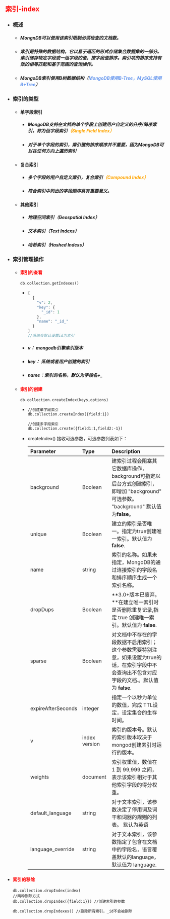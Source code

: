 ## <font color='red'>索引-index</font>



- ### 概述

  - ##### MongnDB可以使用该索引限制必须检查的文档数。

  - ##### 索引是特殊的数据结构，它以易于遍历的形式存储集合数据集的一部分。索引储存特定字段或一组字段的值，按字段值排序。索引项的排序支持有效的相等匹配和基于范围的查询操作。

  - ##### MongoDB索引使用B树数据结构（<font color='cornflowerblue'>MongoDB使用B-Tree，MySQL使用B+Tree</font>）



- ### 索引的类型

  - #### 单字段索引

    - ##### MongoDB支持在文档的单个字段上创建用户自定义的升序/降序索引，称为但字段索引<font color='orange'>（Single Field Index）</font>

    - ##### 对于单个字段的索引，索引键的排序顺序并不重要，因为MongoDB可以在任何方向上遍历索引

  - #### 复合索引

    - ##### 多个字段的用户自定义索引，复合索引<font color='orange'>（Compound Index）</font> 

    - ##### 符合索引中列出的字段顺序具有重要意义。

  - #### 其他索引

    - ##### 地理空间索引（Geospatial Index）

    - ##### 文本索引（Text Indexs）

    - ##### 哈希索引（Hashed Indexs）





- ### 索引管理操作

  - #### <font color='red'>索引的查看</font>

    ```mysql
    db.collection.getIndexes()
    ```

    - ```js
      [
        {
          "v": 2,
          "key": {
            "_id": 1
          },
          "name": "_id_"
        }
      ]
      //系统会默认设置id为索引
      ```

    - ##### v： mongodb引擎索引版本 

    - ##### key： 系统或者用户创建的索引

    - ##### name：索引的名称，默认为字段名+_

  - #### <font color='red'>索引的创建</font>

    ```mysql
    db.collection.createIndex(keys,options)
    ```

    - ```mysql
      //创建单字段索引
      db.collection.createIndex({field:1})
      
      //创建多字段索引
      db.collection.create({field1:1,field2:-1})
      ```

    - createIndex() 接收可选参数，可选参数列表如下：

      | Parameter          | Type          | Description                                                  |
      | :----------------- | :------------ | :----------------------------------------------------------- |
      | background         | Boolean       | 建索引过程会阻塞其它数据库操作，background可指定以后台方式创建索引，即增加 "background" 可选参数。 "background" 默认值为**false**。 |
      | unique             | Boolean       | 建立的索引是否唯一。指定为true创建唯一索引。默认值为**false**. |
      | name               | string        | 索引的名称。如果未指定，MongoDB的通过连接索引的字段名和排序顺序生成一个索引名称。 |
      | dropDups           | Boolean       | **3.0+版本已废弃。**在建立唯一索引时是否删除重复记录,指定 true 创建唯一索引。默认值为 **false**. |
      | sparse             | Boolean       | 对文档中不存在的字段数据不启用索引；这个参数需要特别注意，如果设置为true的话，在索引字段中不会查询出不包含对应字段的文档.。默认值为 **false**. |
      | expireAfterSeconds | integer       | 指定一个以秒为单位的数值，完成 TTL设定，设定集合的生存时间。 |
      | v                  | index version | 索引的版本号。默认的索引版本取决于mongod创建索引时运行的版本。 |
      | weights            | document      | 索引权重值，数值在 1 到 99,999 之间，表示该索引相对于其他索引字段的得分权重。 |
      | default_language   | string        | 对于文本索引，该参数决定了停用词及词干和词器的规则的列表。 默认为英语 |
      | language_override  | string        | 对于文本索引，该参数指定了包含在文档中的字段名，语言覆盖默认的language，默认值为 language. |



- #### <font color='red'>索引的移除</font>

  ```mysql
  db.collection.dropIndex(index)
  //两种删除方式
  db.collection.dropIndex({field:1}}) //创建索引的参数
  
  db.collection.dropIndexes() //删除所有索引，_id不会被删除
  ```

  

